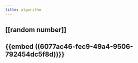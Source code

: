 ```yaml
---
title: algorithm
---
```


## [[random number]]
## {{embed ((6077ac46-fec9-49a4-9506-792454dc5f8d))}}
